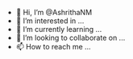 - 👋 Hi, I’m @AshrithaNM
- 👀 I’m interested in ...
- 🌱 I’m currently learning ...
- 💞️ I’m looking to collaborate on ...
- 📫 How to reach me ...

<!---
AshrithaNM/AshrithaNM is a ✨ special ✨ repository because its `README.md` (this file) appears on your GitHub profile.
You can click the Preview link to take a look at your changes.
--->
